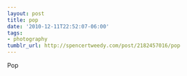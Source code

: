 ```yaml
---
layout: post
title: pop
date: '2010-12-11T22:52:07-06:00'
tags:
- photography
tumblr_url: http://spencertweedy.com/post/2182457016/pop
---
```

Pop
